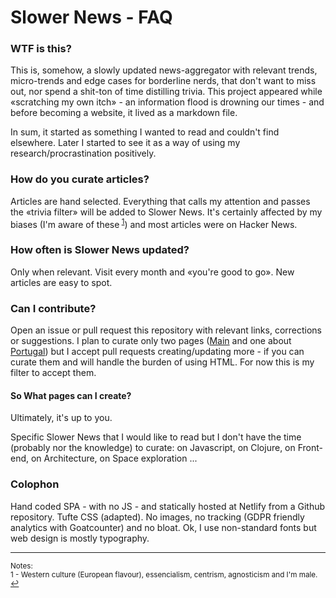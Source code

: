 # Slower News - FAQ

### WTF is this?

This is, somehow, a slowly updated news-aggregator with relevant trends, micro-trends and edge cases for borderline nerds, that don't want to miss out, nor spend a shit-ton of time distilling trivia.
This project appeared while «scratching my own itch» - an information flood is drowning our times - and before becoming a website, it lived as a markdown file.

In sum, it started as something I wanted to read and couldn't find elsewhere. Later I started to see it as a way of using my research/procrastination positively.

### How do you curate articles?

Articles are hand selected. Everything that calls my attention and passes the «trivia filter» will be added to Slower News. It's certainly affected by my biases (I'm aware of these<sup id="refnote1"> [1](#footnote1)</sup>) and most articles were on Hacker News.

### How often is Slower News updated?

Only when relevant. Visit every month and «you're good to go». New articles are easy to spot.

### Can I contribute?

Open an issue or pull request this repository with relevant links, corrections or suggestions. I plan to curate only two pages ([Main](https://www.slowernews.com/) and one about [Portugal](https://www.slowernews.com/portugal)) but I accept pull requests creating/updating more - if you can curate them and will handle the burden of using HTML. For now this is my filter to accept them.

#### So What pages can I create?

Ultimately, it's up to you.

Specific Slower News that I would like to read but I don't have the time (probably nor the knowledge) to curate: on Javascript, on Clojure, on Front-end, on Architecture, on Space exploration ...

### Colophon

Hand coded SPA - with no JS - and statically hosted at Netlify from a Github repository. Tufte CSS (adapted). No images, no tracking (GDPR friendly analytics with Goatcounter) and no bloat. Ok, I use non-standard fonts but web design is mostly typography.

---
<sup>Notes:</sup><br>
<sup><a name="footnote1">1</a> - Western culture (European flavour), essencialism, centrism, agnosticism and I'm male. [↩](#refnote1)</sup>